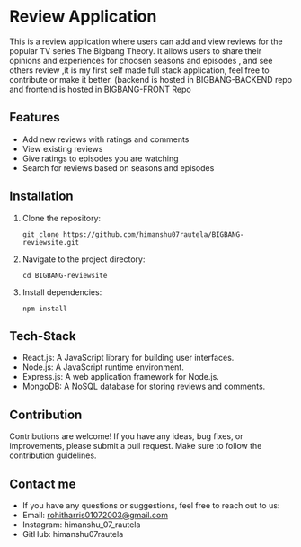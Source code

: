 # Review Application

This is a review application where users can add and view reviews for the popular TV series The Bigbang Theory. It allows users to share their opinions and experiences for choosen seasons and episodes , and see others review ,it is my first self made full stack application, feel free to contribute or make it better.
(backend is hosted in BIGBANG-BACKEND repo and  frontend is hosted in BIGBANG-FRONT Repo
## Features

- Add new reviews with ratings and comments
- View existing reviews
- Give ratings to episodes you are watching
- Search for reviews based on seasons and episodes


## Installation

1. Clone the repository:

   ```shell
   git clone https://github.com/himanshu07rautela/BIGBANG-reviewsite.git
2. Navigate to the project directory:

   ```shell
   cd BIGBANG-reviewsite

3. Install dependencies:

   ```shell
   npm install
   
 ## Tech-Stack

- React.js: A JavaScript library for building user interfaces.
- Node.js: A JavaScript runtime environment.
- Express.js: A web application framework for Node.js.
- MongoDB: A NoSQL database for storing reviews and comments.
  
 ## Contribution

Contributions are welcome! If you have any ideas, bug fixes, or improvements, please submit a pull request. Make sure to follow the contribution guidelines.

 ## Contact me

- If you have any questions or suggestions, feel free to reach out to us:
- Email: rohitharris01072003@gmail.com
- Instagram: himanshu_07_rautela
- GitHub: himanshu07rautela




  
  
  
   
